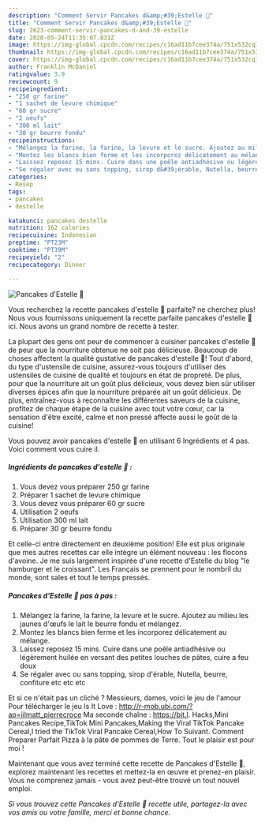 ```yaml
---
description: "Comment Servir Pancakes d&amp;#39;Estelle 🥞"
title: "Comment Servir Pancakes d&amp;#39;Estelle 🥞"
slug: 2623-comment-servir-pancakes-d-and-39-estelle
date: 2020-05-24T11:35:07.831Z
image: https://img-global.cpcdn.com/recipes/c16ad11b7cee374a/751x532cq70/pancakes-destelle-🥞-photo-principale-de-la-recette.jpg
thumbnail: https://img-global.cpcdn.com/recipes/c16ad11b7cee374a/751x532cq70/pancakes-destelle-🥞-photo-principale-de-la-recette.jpg
cover: https://img-global.cpcdn.com/recipes/c16ad11b7cee374a/751x532cq70/pancakes-destelle-🥞-photo-principale-de-la-recette.jpg
author: Franklin McDaniel
ratingvalue: 3.9
reviewcount: 9
recipeingredient:
- "250 gr farine"
- "1 sachet de levure chimique"
- "60 gr sucre"
- "2 oeufs"
- "300 ml lait"
- "30 gr beurre fondu"
recipeinstructions:
- "Mélangez la farine, la farine, la levure et le sucre. Ajoutez au milieu les jaunes d&#39;œufs le lait le beurre fondu et mélangez."
- "Montez les blancs bien ferme et les incorporez délicatement au mélange."
- "Laissez reposez 15 mins. Cuire dans une poêle antiadhésive ou légèrement huilée en versant des petites louches de pâtes, cuire a feu doux"
- "Se régaler avec ou sans topping, sirop d&#39;érable, Nutella, beurre, confiture etc etc etc"
categories:
- Resep
tags:
- pancakes
- destelle

katakunci: pancakes destelle 
nutrition: 162 calories
recipecuisine: Indonesian
preptime: "PT23M"
cooktime: "PT39M"
recipeyield: "2"
recipecategory: Dinner

---
```



![Pancakes d&#39;Estelle 🥞](https://img-global.cpcdn.com/recipes/c16ad11b7cee374a/751x532cq70/pancakes-destelle-🥞-photo-principale-de-la-recette.jpg)

Vous recherchez la recette pancakes d&#39;estelle 🥞 parfaite? ne cherchez plus! Nous vous fournissons uniquement la recette parfaite pancakes d&#39;estelle 🥞 ici. Nous avons un grand nombre de recette à tester.

La plupart des gens ont peur de commencer à cuisiner pancakes d&#39;estelle 🥞 de peur que la nourriture obtenue ne soit pas délicieuse. Beaucoup de choses affectent la qualité gustative de pancakes d&#39;estelle 🥞! Tout d'abord, du type d'ustensile de cuisine, assurez-vous toujours d'utiliser des ustensiles de cuisine de qualité et toujours en état de propreté. De plus, pour que la nourriture ait un goût plus délicieux, vous devez bien sûr utiliser diverses épices afin que la nourriture préparée ait un goût délicieux. De plus, entraînez-vous à reconnaître les différentes saveurs de la cuisine, profitez de chaque étape de la cuisine avec tout votre cœur, car la sensation d'être excité, calme et non pressé affecte aussi le goût de la cuisine!

<!--inarticleads1-->

Vous pouvez avoir pancakes d&#39;estelle 🥞 en utilisant 6 Ingrédients et 4 pas. Voici comment vous cuire il.

##### Ingrédients de pancakes d&#39;estelle 🥞 :

1. Vous devez vous préparer 250 gr farine
1. Préparer 1 sachet de levure chimique
1. Vous devez vous préparer 60 gr sucre
1. Utilisation 2 oeufs
1. Utilisation 300 ml lait
1. Préparer 30 gr beurre fondu


Et celle-ci entre directement en deuxième position! Elle est plus originale que mes autres recettes car elle intègre un élément nouveau : les flocons d&#39;avoine. Je me suis largement inspirée d&#39;une recette d&#39;Estelle du blog &#34;le hamburger et le croissant&#34;. Les Français se prennent pour le nombril du monde, sont sales et tout le temps pressés. 

<!--inarticleads2-->

##### Pancakes d&#39;Estelle 🥞 pas à pas :

1. Mélangez la farine, la farine, la levure et le sucre. Ajoutez au milieu les jaunes d&#39;œufs le lait le beurre fondu et mélangez.
1. Montez les blancs bien ferme et les incorporez délicatement au mélange.
1. Laissez reposez 15 mins. Cuire dans une poêle antiadhésive ou légèrement huilée en versant des petites louches de pâtes, cuire a feu doux
1. Se régaler avec ou sans topping, sirop d&#39;érable, Nutella, beurre, confiture etc etc etc


Et si ce n&#39;était pas un cliché ? Messieurs, dames, voici le jeu de l&#39;amour Pour télécharger le jeu Is It Love : http://r-mob.ubi.com/?ap=iilmatt_pierrecroce Ma seconde chaîne : https://bit.l. Hacks,Mini Pancakes Recipe,TikTok Mini Pancakes,Making the Viral TikTok Pancake Cereal,I tried the TikTok Viral Pancake Cereal,How To Suivant. Comment Preparer Parfait Pizza à la pâte de pommes de Terre. Tout le plaisir est pour moi ! 

<!--inarticleads1-->

<p>
Maintenant que vous avez terminé cette recette de Pancakes d&#39;Estelle 🥞, explorez maintenant les recettes et mettez-la en œuvre et prenez-en plaisir. Vous ne comprenez jamais - vous avez peut-être trouvé un tout nouvel emploi.
</p>

<p>
<i>Si vous trouvez cette Pancakes d&#39;Estelle 🥞 recette utile, partagez-la avec vos amis ou votre famille, merci et bonne chance.</i>
</p>
